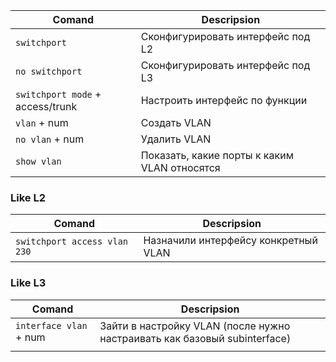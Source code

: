 
| Comand                           | Descripsion                                  |
| -------------------------------- | -------------------------------------------- |
| `switchport`                     | Сконфигурировать интерфейс под L2            |
| `no switchport`                  | Сконфигурировать интерфейс под L3            |
| `switchport mode` + access/trunk | Настроить интерфейс по функции               |
| `vlan` + num                     | Создать VLAN                                 |
| `no vlan` + num                  | Удалить VLAN                                 |
| `show vlan`                      | Показать, какие порты к каким VLAN относятся |

### Like L2

| Comand                       | Descripsion                          |
| ---------------------------- | ------------------------------------ |
| `switchport access vlan 230` | Назначили интерфейсу конкретный VLAN |


### Like L3
| Comand                 | Descripsion                                                               |
| ---------------------- | ------------------------------------------------------------------------- |
| `interface vlan` + num | Зайти в настройку VLAN (после нужно настраивать как базовый subinterface) |
|                        |                                                                           |